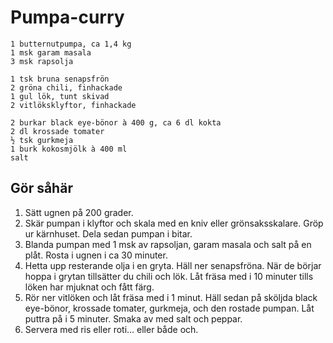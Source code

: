 # Pumpa-curry
```
1 butternutpumpa, ca 1,4 kg
1 msk garam masala
3 msk rapsolja

1 tsk bruna senapsfrön
2 gröna chili, finhackade
1 gul lök, tunt skivad
2 vitlöksklyftor, finhackade

2 burkar black eye-bönor à 400 g, ca 6 dl kokta
2 dl krossade tomater
½ tsk gurkmeja
1 burk kokosmjölk à 400 ml
salt
```
## Gör såhär
1. Sätt ugnen på 200 grader.
2. Skär pumpan i klyftor och skala med en kniv eller grönsaksskalare. Gröp ur
   kärnhuset. Dela sedan pumpan i bitar.
3. Blanda pumpan med 1 msk av rapsoljan, garam masala och salt på en plåt. Rosta
   i ugnen i ca 30 minuter.
4. Hetta upp resterande olja i en gryta. Häll ner
   senapsfröna. När de börjar hoppa i grytan tillsätter du chili och lök. Låt
   fräsa med i 10 minuter tills löken har mjuknat och fått färg.
5. Rör ner vitlöken och låt fräsa med i 1 minut. Häll sedan på sköljda black
   eye-bönor, krossade tomater, gurkmeja, och den rostade pumpan. Låt puttra på
   i 5 minuter. Smaka av med salt och peppar.
6. Servera med ris eller roti… eller både och.
